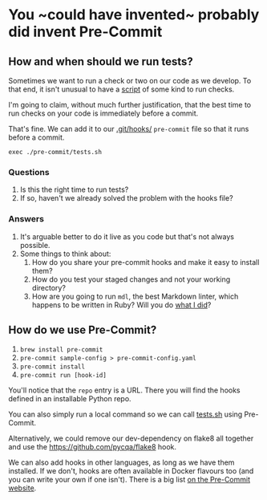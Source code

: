 # You ~could have invented~ probably did invent Pre-Commit

## How and when should we run tests?

Sometimes we want to run a check or two on our code as we develop. To that end, it isn't unusual to have a [script](./tests.sh) of some kind to run checks.

I'm going to claim, without much further justification, that the best time to run checks on your code is immediately before a commit.

That's fine. We can add it to our [.git/hooks/](.git/hooks/) `pre-commit` file so that it runs before a commit.

```shell
exec ./pre-commit/tests.sh
```

### Questions

1. Is this the right time to run tests?
2. If so, haven't we already solved the problem with the hooks file?

### Answers

1. It's arguable better to do it live as you code but that's not always possible.
2. Some things to think about:
   1. How do you share your pre-commit hooks and make it easy to install them?
   2. How do you test your staged changes and not your working directory?
   3. How are you going to run `mdl`, the best Markdown linter, which happens to be written in Ruby? Will you do [what I did](https://github.com/alan-turing-institute/rcp-ea-management-functions/blob/f56c685df0fc1afd72641a8d60b7bf25678b4911/status_function/run_tests.sh#L38)?

## How do we use Pre-Commit?

1. `brew install pre-commit`
2. `pre-commit sample-config > pre-commit-config.yaml`
3. `pre-commit install`
4. `pre-commit run [hook-id]`

You'll notice that the `repo` entry is a URL. There you will find the hooks defined in an installable Python repo.

You can also simply run a local command so we can call [tests.sh](./tests.sh) using Pre-Commit.

Alternatively, we could remove our dev-dependency on flake8 all together and use the <https://github.com/pycqa/flake8> hook.

We can also add hooks in other languages, as long as we have them installed. If we don't, hooks are often available in Docker flavours too (and you can write your own if one isn't). There is a big list [on the Pre-Commit website](https://pre-commit.com/hooks.html).
